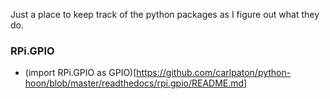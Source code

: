 Just a place to keep track of the python packages as I figure out what they do.

### RPi.GPIO

* (import RPi.GPIO as GPIO)[https://github.com/carlpaton/python-hoon/blob/master/readthedocs/rpi.gpio/README.md]

